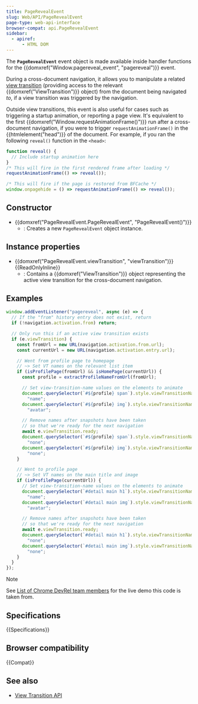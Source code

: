 ```yaml
---
title: PageRevealEvent
slug: Web/API/PageRevealEvent
page-type: web-api-interface
browser-compat: api.PageRevealEvent
sidebar:
  - apiref:
      - HTML DOM
---
```


The **`PageRevealEvent`** event object is made available inside handler functions for the {{domxref("Window.pagereveal_event", "pagereveal")}} event.

During a cross-document navigation, it allows you to manipulate a related [view transition](/en-US/docs/Web/API/View_Transition_API) (providing access to the relevant {{domxref("ViewTransition")}} object) from the document being navigated _to_, if a view transition was triggered by the navigation.

Outside view transitions, this event is also useful for cases such as triggering a startup animation, or reporting a page view. It's equivalent to the first {{domxref("Window.requestAnimationFrame()")}} run after a cross-document navigation, if you were to trigger `requestAnimationFrame()` in the {{htmlelement("head")}} of the document. For example, if you ran the following `reveal()` function in the `<head>`:

```js
function reveal() {
  // Include startup animation here
}
/* This will fire in the first rendered frame after loading */
requestAnimationFrame(() => reveal());

/* This will fire if the page is restored from BFCache */
window.onpagehide = () => requestAnimationFrame(() => reveal());
```

## Constructor

- {{domxref("PageRevealEvent.PageRevealEvent", "PageRevealEvent()")}}
  - : Creates a new `PageRevealEvent` object instance.

## Instance properties

- {{domxref("PageRevealEvent.viewTransition", "viewTransition")}} {{ReadOnlyInline}}
  - : Contains a {{domxref("ViewTransition")}} object representing the active view transition for the cross-document navigation.

## Examples

```js
window.addEventListener("pagereveal", async (e) => {
  // If the "from" history entry does not exist, return
  if (!navigation.activation.from) return;

  // Only run this if an active view transition exists
  if (e.viewTransition) {
    const fromUrl = new URL(navigation.activation.from.url);
    const currentUrl = new URL(navigation.activation.entry.url);

    // Went from profile page to homepage
    // ~> Set VT names on the relevant list item
    if (isProfilePage(fromUrl) && isHomePage(currentUrl)) {
      const profile = extractProfileNameFromUrl(fromUrl);

      // Set view-transition-name values on the elements to animate
      document.querySelector(`#${profile} span`).style.viewTransitionName =
        "name";
      document.querySelector(`#${profile} img`).style.viewTransitionName =
        "avatar";

      // Remove names after snapshots have been taken
      // so that we're ready for the next navigation
      await e.viewTransition.ready;
      document.querySelector(`#${profile} span`).style.viewTransitionName =
        "none";
      document.querySelector(`#${profile} img`).style.viewTransitionName =
        "none";
    }

    // Went to profile page
    // ~> Set VT names on the main title and image
    if (isProfilePage(currentUrl)) {
      // Set view-transition-name values on the elements to animate
      document.querySelector(`#detail main h1`).style.viewTransitionName =
        "name";
      document.querySelector(`#detail main img`).style.viewTransitionName =
        "avatar";

      // Remove names after snapshots have been taken
      // so that we're ready for the next navigation
      await e.viewTransition.ready;
      document.querySelector(`#detail main h1`).style.viewTransitionName =
        "none";
      document.querySelector(`#detail main img`).style.viewTransitionName =
        "none";
    }
  }
});
```

> [!NOTE]
> See [List of Chrome DevRel team members](https://view-transitions.chrome.dev/profiles/mpa/) for the live demo this code is taken from.

## Specifications

{{Specifications}}

## Browser compatibility

{{Compat}}

## See also

- [View Transition API](/en-US/docs/Web/API/View_Transition_API)
